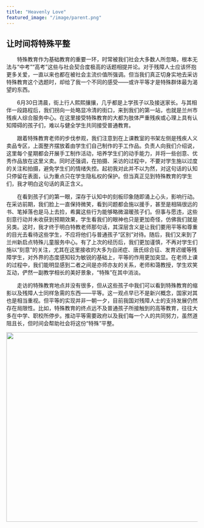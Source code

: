 ```yaml
---
title: "Heavenly Love"
featured_image: "/image/parent.png"
---
```

## 让时间将特殊平整
　　特殊教育作为基础教育的重要一环，时常被我们社会大多数人所忽略，根本无法与“中考”“高考”这些与社会契合度极高的话题相提并论。对于残障人士应该怀抱更多关爱，一直以来也都在被社会主流价值所强调。但当我们真正切身实地去采访特殊教育这个选题时，却给了我一个不同的感受——或许平等才是特殊群体最为渴望的东西。

　　6月30日清晨，街上行人熙熙攘攘，几乎都是上学孩子以及接送家长。与其相伴一段路程后，我们拐向一处略显冷清的街口，来到我们的第一站，也就是兰州市残疾人综合服务中心。在这里接受特殊教育的大都为肢体严重残疾或心理上具有认知障碍的孩子们，难以与健全学生共同接受普通教育。

　　跟着特殊教育老师的步伐参观，我们注意到在上课教室的书架左侧是残疾人义卖品专区，上面整齐摆放着由学生们自己制作的手工作品。负责人向我们介绍说，这里每个星期都会开展手工制作活动，培养学生们的动手能力，并将一些创意、优秀作品放在这里义卖。同时还强调，在拍摄、采访的过程中，不要对学生施以过度的关注和拍摄，避免学生们的情绪失控。起初我对此并不以为然，对这句话的认知只停留在表面，认为重点只在学生隐私权的保护。但当真正见到特殊教育的学生们，我才明白这句话的真正含义。

　　在看到孩子们的第一眼，深存于认知中的刻板印象随即涌上心头，影响行动。在采访前期，我们脸上一直保持微笑，看到问题都会施以援手，甚至是相隔很远的书、笔掉落也是马上去捡，希冀这些行为能够略微温暖孩子们。但事与愿违，这些刻意行动并未收获到预期效果，学生看我们的眼神也只是更加奇怪，仿佛我们就是另类。这时，我才终于明白特教老师那句话，其深层含义是让我们要用平等和尊重的目光去看待这些学生，不应将他们与普通孩子“区别”对待。随后，我们又来到了兰州新启点特殊儿童服务中心。有了上次的经历后，我们更加谨慎，不再对学生们施以“刻意”的关注，尤其在这里接收的大多为自闭症、唐氏综合征、发育迟缓等残障学生，对外界的态度感知较为敏锐的基础上，平等的作用更加突显。在老师上课的过程中，我们能明显感到二者之间是亦师亦友的关系，老师和蔼教授，学生欢笑互动，俨然一副教学相长的美好景象，“特殊”在其中消淡。

　　走访的特殊教育地点并没有很多，但从这些孩子中我们可以看到特殊教育的缩影以及残障人士同样急需的东西——平等。这一观点早已不是新兴概念，国家对其也是相当重视。但平等的实现并非一朝一夕，目前我国对残障人士的支持发展仍然存在局限性。比如，特殊教育的终点远不及普通孩子所接触到的高等教育，往往大多在中学、职校所停步。推动平等需要政府以及我们每一个人的共同努力，虽然道阻且长，但时间会帮助社会将这份“特殊”平整。
<div align=center><img width = '1500' height ='500' src =https://i.postimg.cc/VsBvCXfQ/home.png>

